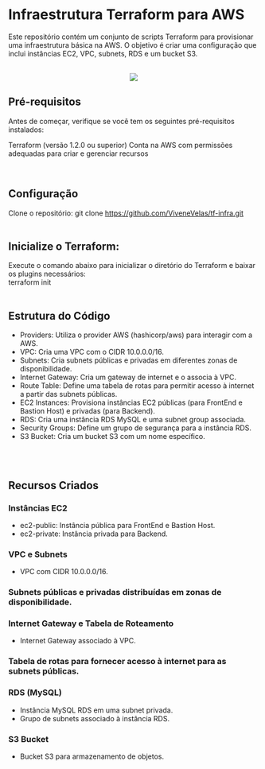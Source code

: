 
# Infraestrutura Terraform para AWS

Este repositório contém um conjunto de scripts Terraform para provisionar uma infraestrutura básica na AWS. O objetivo é criar uma configuração que inclui instâncias EC2, VPC, subnets, RDS e um bucket S3. <br> <br>

<p align = "center">
<img src="https://img.shields.io/static/v1?label=STATUS&message=EM%20ANDAMENTO&color=yellow&style=for-the-badge"/>
</p>

## Pré-requisitos
Antes de começar, verifique se você tem os seguintes pré-requisitos instalados:

Terraform (versão 1.2.0 ou superior)
Conta na AWS com permissões adequadas para criar e gerenciar recursos

<br>

## Configuração

Clone o repositório:
git clone https://github.com/ViveneVelas/tf-infra.git
<br><br>

## Inicialize o Terraform:
Execute o comando abaixo para inicializar o diretório do Terraform e baixar os plugins necessários: <br>
terraform init
<br><br>

## Estrutura do Código

- Providers: Utiliza o provider AWS (hashicorp/aws) para interagir com a AWS. <br>
- VPC: Cria uma VPC com o CIDR 10.0.0.0/16. <br>
- Subnets: Cria subnets públicas e privadas em diferentes zonas de disponibilidade. <br> 
- Internet Gateway: Cria um gateway de internet e o associa à VPC. <br>
- Route Table: Define uma tabela de rotas para permitir acesso à internet a partir das subnets públicas. <br>
- EC2 Instances: Provisiona instâncias EC2 públicas (para FrontEnd e Bastion Host) e privadas (para Backend). <br>
- RDS: Cria uma instância RDS MySQL e uma subnet group associada. <br>
- Security Groups: Define um grupo de segurança para a instância RDS. <br>
- S3 Bucket: Cria um bucket S3 com um nome específico. <br>

<br><br>

## Recursos Criados

### Instâncias EC2

- ec2-public: Instância pública para FrontEnd e Bastion Host.
- ec2-private: Instância privada para Backend.

### VPC e Subnets

- VPC com CIDR 10.0.0.0/16.

### Subnets públicas e privadas distribuídas em zonas de disponibilidade.

### Internet Gateway e Tabela de Roteamento

- Internet Gateway associado à VPC.

### Tabela de rotas para fornecer acesso à internet para as subnets públicas.

### RDS (MySQL)
- Instância MySQL RDS em uma subnet privada.
- Grupo de subnets associado à instância RDS.

### S3 Bucket
- Bucket S3 para armazenamento de objetos.

